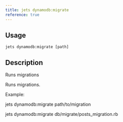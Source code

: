 ```yaml
---
title: jets dynamodb:migrate
reference: true
---
```


## Usage

    jets dynamodb:migrate [path]

## Description

Runs migrations

Runs migrations.

Example:

jets dynamodb:migrate path/to/migration

jets dynamodb:migrate db/migrate/posts_migration.rb


